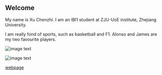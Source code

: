 ## Welcome 

My name is Xu Chenzhi. 
I am an IBI1 student at ZJU-UoE institute, Zhejiang University.

I am really fond of sports, such as basketball and F1.
Alonso and James are my two favourite players.

![image text](https://th.bing.com/th/id/R.8ee6458a299b7c10554f21f5eaf32261?rik=gDNnceocg5NieQ&riu=http%3a%2f%2fn.sinaimg.cn%2fsports%2ftransform%2f283%2fw650h433%2f20180611%2fDkAB-hcufqif6266733.jpg&ehk=7m%2fLF6Ve0JIyHXtz17TNLbHFNM9mlfEhtX7f6gDGZpc%3d&risl=&pid=ImgRaw&r=0)

![image text](https://th.bing.com/th/id/R.ed104747706d463bef045335254569ae?rik=hD9qYiqsLLyk7Q&riu=http%3a%2f%2fpic10.nipic.com%2f20101026%2f2968731_203227094983_2.jpg&ehk=BW0q4YQrhsOY7xqMdH8obKvB0r7FYAnOcKmeFRPq5OI%3d&risl=&pid=ImgRaw&r=0)

[webpage](https://c.zju.edu.cn/) 
